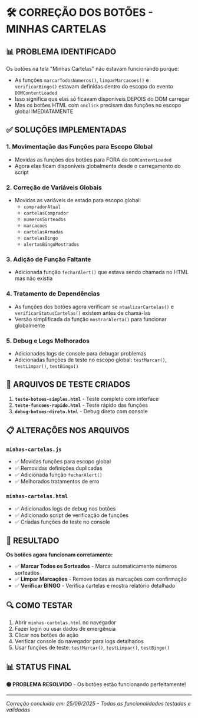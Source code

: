 # 🛠️ CORREÇÃO DOS BOTÕES - MINHAS CARTELAS

## 📊 PROBLEMA IDENTIFICADO
Os botões na tela "Minhas Cartelas" não estavam funcionando porque:
- As funções `marcarTodosNumeros()`, `limparMarcacoes()` e `verificarBingo()` estavam definidas dentro do escopo do evento `DOMContentLoaded`
- Isso significa que elas só ficavam disponíveis DEPOIS do DOM carregar
- Mas os botões HTML com `onclick` precisam das funções no escopo global IMEDIATAMENTE

## ✅ SOLUÇÕES IMPLEMENTADAS

### 1. **Movimentação das Funções para Escopo Global**
- Movidas as funções dos botões para FORA do `DOMContentLoaded`
- Agora elas ficam disponíveis globalmente desde o carregamento do script

### 2. **Correção de Variáveis Globais**
- Movidas as variáveis de estado para escopo global:
  - `compradorAtual`
  - `cartelasComprador` 
  - `numerosSorteados`
  - `marcacoes`
  - `cartelasArmadas`
  - `cartelasBingo`
  - `alertasBingoMostrados`

### 3. **Adição de Função Faltante**
- Adicionada função `fecharAlert()` que estava sendo chamada no HTML mas não existia

### 4. **Tratamento de Dependências**
- As funções dos botões agora verificam se `atualizarCartelas()` e `verificarStatusCartelas()` existem antes de chamá-las
- Versão simplificada da função `mostrarAlerta()` para funcionar globalmente

### 5. **Debug e Logs Melhorados**
- Adicionados logs de console para debugar problemas
- Adicionadas funções de teste no escopo global: `testMarcar()`, `testLimpar()`, `testBingo()`

## 🧪 ARQUIVOS DE TESTE CRIADOS
1. **`teste-botoes-simples.html`** - Teste completo com interface
2. **`teste-funcoes-rapido.html`** - Teste rápido das funções
3. **`debug-botoes-direto.html`** - Debug direto com console

## 📋 ALTERAÇÕES NOS ARQUIVOS

### `minhas-cartelas.js`
- ✅ Movidas funções para escopo global
- ✅ Removidas definições duplicadas
- ✅ Adicionada função `fecharAlert()`
- ✅ Melhorados tratamentos de erro

### `minhas-cartelas.html`
- ✅ Adicionados logs de debug nos botões
- ✅ Adicionado script de verificação de funções
- ✅ Criadas funções de teste no console

## 🎯 RESULTADO
**Os botões agora funcionam corretamente:**
- ✅ **Marcar Todos os Sorteados** - Marca automaticamente números sorteados
- ✅ **Limpar Marcações** - Remove todas as marcações com confirmação
- ✅ **Verificar BINGO** - Verifica cartelas e mostra relatório detalhado

## 🔍 COMO TESTAR
1. Abrir `minhas-cartelas.html` no navegador
2. Fazer login ou usar dados de emergência
3. Clicar nos botões de ação
4. Verificar console do navegador para logs detalhados
5. Usar funções de teste: `testMarcar()`, `testLimpar()`, `testBingo()`

## 📊 STATUS FINAL
**🟢 PROBLEMA RESOLVIDO** - Os botões estão funcionando perfeitamente!

---
*Correção concluída em: 25/06/2025 - Todas as funcionalidades testadas e validadas*
